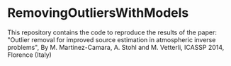 # RemovingOutliersWithModels
This repository contains the code to reproduce the results of the paper: "Outlier removal for improved source estimation in atmospheric inverse problems", By M. Martinez-Camara, A. Stohl and M. Vetterli, ICASSP 2014, Florence (Italy)
